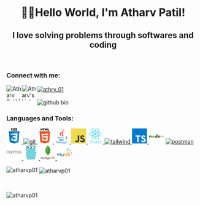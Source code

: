 <h1 align="center">👋🔥Hello World, I'm Atharv Patil!</h1>
<h2 align="center">
I love solving problems through softwares and coding
</h2>
<br>
<h3 align="left">Connect with me:</h3>
<a href="https://twitter.com/AtharvP001" target="_blank">
<img align="left" alt="Atharv Patil | Twitter" height="40" width="40" src="https://img.icons8.com/color/48/twitter--v1.png" />
</a>
<a href="https://www.linkedin.com/in/atharv-patil-6106381ab/" target="_blank">
<img align="left" alt="Atharv's LinkedIN" height="40" width="40" src="https://img.icons8.com/color/48/linkedin.png" />
</a>
<a href="https://www.leetcode.com/athrv_01" target="blank">
<img align="center" src="https://raw.githubusercontent.com/rahuldkjain/github-profile-readme-generator/master/src/images/icons/Social/leet-code.svg" alt="athrv_01" height="40" width="40" />
</a>
<br>
<br>

<img width="814" alt="github bio" src="https://github.com/Atharvp01/Atharvp01/assets/98934239/e01a783d-b46d-4233-b554-19f57890b8c0">
<br>
<h3 align="left">Languages and Tools:</h3>
<p align="left"> <a href="https://www.w3schools.com/css/" target="_blank" rel="noreferrer"> <img src="https://raw.githubusercontent.com/devicons/devicon/master/icons/css3/css3-original-wordmark.svg" alt="css3" width="40" height="40"/> </a> <a href="https://git-scm.com/" target="_blank" rel="noreferrer"> <img src="https://www.vectorlogo.zone/logos/git-scm/git-scm-icon.svg" alt="git" width="40" height="40"/> </a> <a href="https://www.w3.org/html/" target="_blank" rel="noreferrer"> <img src="https://raw.githubusercontent.com/devicons/devicon/master/icons/html5/html5-original-wordmark.svg" alt="html5" width="40" height="40"/> </a> <a href="https://www.java.com" target="_blank" rel="noreferrer"> <img src="https://raw.githubusercontent.com/devicons/devicon/master/icons/java/java-original.svg" alt="java" width="40" height="40"/> </a> <a href="https://developer.mozilla.org/en-US/docs/Web/JavaScript" target="_blank" rel="noreferrer"> <img src="https://raw.githubusercontent.com/devicons/devicon/master/icons/javascript/javascript-original.svg" alt="javascript" width="40" height="40"/> </a> <a href="https://reactjs.org/" target="_blank" rel="noreferrer"> <img src="https://raw.githubusercontent.com/devicons/devicon/master/icons/react/react-original-wordmark.svg" alt="react" width="40" height="40"/> </a> <a href="https://tailwindcss.com/" target="_blank" rel="noreferrer"> <img src="https://www.vectorlogo.zone/logos/tailwindcss/tailwindcss-icon.svg" alt="tailwind" width="40" height="40"/> </a> <a href="https://www.typescriptlang.org/" target="_blank" rel="noreferrer"> <img src="https://raw.githubusercontent.com/devicons/devicon/master/icons/typescript/typescript-original.svg" alt="typescript" width="40" height="40"/> </a> <img src="https://raw.githubusercontent.com/devicons/devicon/master/icons/nodejs/nodejs-original-wordmark.svg" alt="nodejs" width="40" height="40"/> </a> <a href="https://postman.com" target="_blank" rel="noreferrer"> <img src="https://www.vectorlogo.zone/logos/getpostman/getpostman-icon.svg" alt="postman" width="40" height="40"/> </a> <a href="https://reactjs.org/" target="_blank" rel="noreferrer"> <img src="https://raw.githubusercontent.com/devicons/devicon/master/icons/express/express-original-wordmark.svg" alt="express" width="40" height="40"/> </a> <a href="https://expressjs.com/" target="_blank" rel="noreferrer">
  <a href="https://golang.org" target="_blank" rel="noreferrer"> <img src="https://raw.githubusercontent.com/devicons/devicon/master/icons/go/go-original.svg" alt="go" width="40" height="40"/> </a> <a href="https://www.mongodb.com/" target="_blank" rel="noreferrer"> <img src="https://raw.githubusercontent.com/devicons/devicon/master/icons/mongodb/mongodb-original-wordmark.svg" alt="mongodb" width="40" height="40"/> </a> <a href="https://www.mysql.com/" target="_blank" rel="noreferrer"> <img src="https://raw.githubusercontent.com/devicons/devicon/master/icons/mysql/mysql-original-wordmark.svg" alt="mysql" width="40" height="40"/> </a>
<br>
<p><img align="left" src="https://github-readme-stats.vercel.app/api/top-langs?username=atharvp01&show_icons=true&locale=en&layout=compact" alt="atharvp01" /></p>

<p>&nbsp;<img align="center" src="https://github-readme-stats.vercel.app/api?username=atharvp01&show_icons=true&locale=en" alt="atharvp01" /></p>
<br>
<p><img align="center" src="https://github-readme-streak-stats.herokuapp.com/?user=atharvp01&" alt="atharvp01" /></p>

